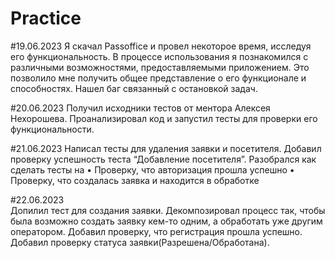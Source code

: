 # Practice
#19.06.2023
Я скачал Passoffice и провел некоторое время, исследуя его функциональность. В процессе использования я познакомился с различными возможностями, предоставляемыми приложением. Это позволило мне получить общее представление о его функционале и способностях. Нашел баг связанный с остановкой задач.

#20.06.2023
Получил исходники тестов от ментора Алексея Нехорошева. Проанализировал код и запустил тесты для проверки его функциональности.

#21.06.2023
Написал тесты для удаления заявки и посетителя. Добавил проверку успешность теста “Добавление посетителя”. Разобрался как сделать тесты на
•	Проверку, что авторизация прошла успешно
•	Проверку, что создалась заявка и находится в обработке

#22.06.2023  
Допилил тест для создания заявки. Декомпозировал процесс так, чтобы была возможно создать заявку кем-то одним, а обработать уже другим оператором.
Добавил проверку, что регистрация прошла успешно.
Добавил проверку статуса заявки(Разрешена/Обработана).
